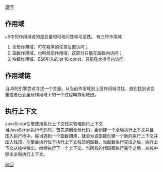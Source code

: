 [返回](./js.md)

## 作用域
JS中的作用域说的是变量的可访问性和可见性。
有三种作用域：
1. 全局作用域，可在程序的任意位置访问；
2. 函数作用域，也叫局部作用域，这部分只能在函数内访问；
3. 块级作用域，ES6引入的let 和 const，只能在大括号内访问;

## 作用域链
当JS的引擎尝试寻找一个变量，从当前作用域到上层作用域寻找，直到找到该变量或者已到全局作用域下的一个过程叫作用域链。

## 执行上下文
JavaScript引擎使用执行上下文栈来管理执行上下文\
当JavaScript执行代码时，首先遇到全局代码，会创建一个全局执行上下文并且压入执行栈中，每当遇到一个函数调用，就会为该函数创建一个新的执行上下文并压入栈顶，引擎会执行位于执行上下文栈顶的函数，当函数执行完成之后，执行上下文从栈中弹出，继续执行下一个上下文。当所有的代码都执行完毕之后，从栈中弹出全局执行上下文。


[返回](./js.md)